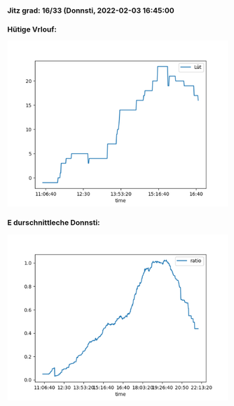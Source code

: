 ### Jitz grad: 16/33 (Donnsti, 2022-02-03 16:45:00

### Hütige Vrlouf:
![Graph](Today.png)

### E durschnittleche Donnsti:
![Graph](Donnsti.png)